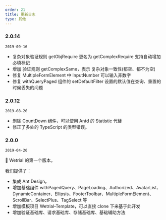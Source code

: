 ```yaml
---
order: 21
title: 更新日志
type: 其他
---
```


### 2.0.14

`2019-09-16`

- 复杂对象验证规则 getObjRequire 更名为 getComplexRequire 支持自动增加必填标记
- 增加 验证规则 getComplexSame，表示 复杂对象一致性(都空、都不为空)
- 修复 MultipleFormElement 中 InputNumber 可以输入非数字
- 修复 withQueryPaged 组件的 setDefaultFilter 设置的默认值在查询、重置的时候丢失的问题

### 2.0.12

`2019-08-20`

- 删除 CountDown 组件，可以使用 Antd 的 Statistic 代替
- 修正了多处的 TypeScript 的类型错误。

### 2.0.0

`2019-04-20`

💎 Wetrial 的第一个版本。

我们提供了：

- 集成 Ant Design。
- 增加基础组件 withPagedQuery、PageLoading、Authorized、AvatarList、DynamicContainer、Ellipsis、FooterToolbar、MultipleFormElement、ScrollBar、SelectPlus、TagSelect 等
- 增加模板项目 Wetrial-Template，可以直接 clone 下来基于此开发
- 增加验证基础库、请求基础库、存储基础库、基础辅助方法

